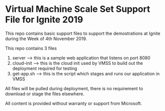 # Virtual Machine Scale Set Support File for Ignite 2019

This repo contains basic support files to support the demostrations at Ignite during the Week of 4th November 2019.

This repo contains 3 files

1. server     --> this is a sample web application that listens on port 8080
2. cloud-init --> this is the cloud init used by VMSS to build out the deployment required for testing
3. get-app.sh --> this is the script which stages and runs our application in VMSS

All files will be pulled during deployment, there is no requirement to download or stage the files elsewhere.

All content is provided without warranty or support from Microsoft.
